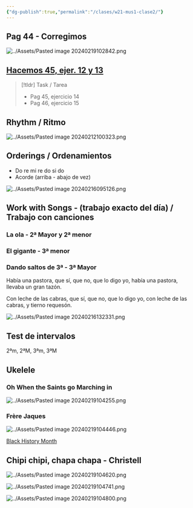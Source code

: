 ```yaml
---
{"dg-publish":true,"permalink":"/clases/w21-mus1-clase2/"}
---
```


<div class=slide>

## Pag 44 - Corregimos

![../Assets/Pasted image 20240219102842.png](/img/user/Assets/Pasted%20image%2020240219102842.png)

</div>
<div class="slide">

## [Hacemos 45, ejer. 12 y 13](https://www.blinklearning.com/v/1708078937/theme_tmpux/launch.php?theme=tmpux#activity/4239478/65132322/421303506)

</div>
<div class=slide>

> [!tldr] Task / Tarea
> - Pag 45, ejercicio 14
> - Pag 46, ejercicio 15

</div>
<div class=slide>

## Rhythm / Ritmo

![../Assets/Pasted image 20240212100323.png](/img/user/Assets/Pasted%20image%2020240212100323.png)

</div>
<div class=slide>

## Orderings / Ordenamientos

- Do re mi re do si do
- Acorde (arriba - abajo de vez)

</div>
<div class="slide">

![../Assets/Pasted image 20240216095126.png](/img/user/Assets/Pasted%20image%2020240216095126.png)

</div>
<div class=slide>

## Work with Songs - (trabajo exacto del día) / Trabajo con canciones

### La ola - 2ª Mayor y 2ª menor

### El gigante - 3ª menor

### Dando saltos de 3ª - 3ª Mayor

</div>
<div class="slide">


<div class="transclusion internal-embed is-loaded"><div class="markdown-embed">





Había una pastora,
que sí, que no, que lo digo yo,
había una pastora,
llevaba un gran tazón.

Con leche de las cabras,
que sí, que no, que lo digo yo,
con leche de las cabras,
y tierno requesón.

![../Assets/Pasted image 20240216132331.png](/img/user/Assets/Pasted%20image%2020240216132331.png)

</div></div>


</div>
<div class=slide> 

## Test de intervalos

2ªm, 2ªM, 3ªm, 3ªM

</div>
<div class=slide>

## Ukelele

### Oh When the Saints go Marching in

![../Assets/Pasted image 20240219104255.png](/img/user/Assets/Pasted%20image%2020240219104255.png)

</div>
<div class="slide">

### Frère Jaques

![../Assets/Pasted image 20240219104446.png](/img/user/Assets/Pasted%20image%2020240219104446.png)

</div>
<div class="slide">

[Black History Month](https://studio.moises.ai/library/)

</div>
<div class="slide">

## Chipi chipi, chapa chapa - Christell

![../Assets/Pasted image 20240219104620.png](/img/user/Assets/Pasted%20image%2020240219104620.png)

</div>
<div class="slide">

![../Assets/Pasted image 20240219104741.png](/img/user/Assets/Pasted%20image%2020240219104741.png)

</div>
<div class="slide">

![../Assets/Pasted image 20240219104800.png](/img/user/Assets/Pasted%20image%2020240219104800.png)

</div>
